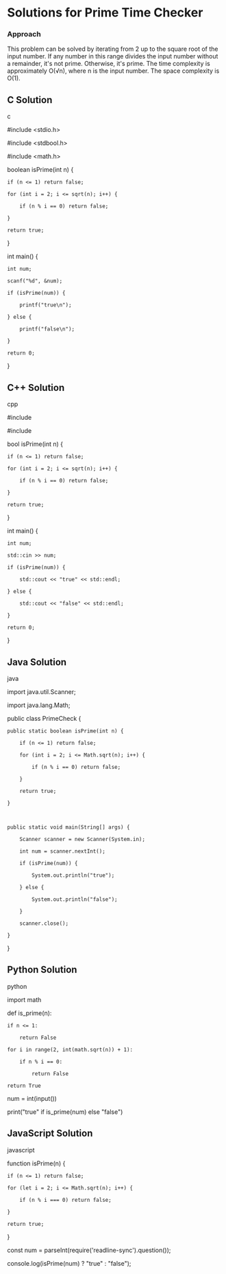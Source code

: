 # Solutions for Prime Time Checker
### Approach
This problem can be solved by iterating from 2 up to the square root of the input number. If any number in this range divides the input number without a remainder, it's not prime. Otherwise, it's prime.  The time complexity is approximately O(√n), where n is the input number. The space complexity is O(1).
## C Solution
c
#include <stdio.h>
#include <stdbool.h>
#include <math.h>

boolean isPrime(int n) {
    if (n <= 1) return false;
    for (int i = 2; i <= sqrt(n); i++) {
        if (n % i == 0) return false;
    }
    return true;
}

int main() {
    int num;
    scanf("%d", &num);
    if (isPrime(num)) {
        printf("true\n");
    } else {
        printf("false\n");
    }
    return 0;
}

## C++ Solution
cpp
#include <iostream>
#include <cmath>

bool isPrime(int n) {
    if (n <= 1) return false;
    for (int i = 2; i <= sqrt(n); i++) {
        if (n % i == 0) return false;
    }
    return true;
}

int main() {
    int num;
    std::cin >> num;
    if (isPrime(num)) {
        std::cout << "true" << std::endl;
    } else {
        std::cout << "false" << std::endl;
    }
    return 0;
}

## Java Solution
java
import java.util.Scanner;
import java.lang.Math;

public class PrimeCheck {
    public static boolean isPrime(int n) {
        if (n <= 1) return false;
        for (int i = 2; i <= Math.sqrt(n); i++) {
            if (n % i == 0) return false;
        }
        return true;
    }

    public static void main(String[] args) {
        Scanner scanner = new Scanner(System.in);
        int num = scanner.nextInt();
        if (isPrime(num)) {
            System.out.println("true");
        } else {
            System.out.println("false");
        }
        scanner.close();
    }
}

## Python Solution
python
import math

def is_prime(n):
    if n <= 1:
        return False
    for i in range(2, int(math.sqrt(n)) + 1):
        if n % i == 0:
            return False
    return True

num = int(input())
print("true" if is_prime(num) else "false")

## JavaScript Solution
javascript
function isPrime(n) {
    if (n <= 1) return false;
    for (let i = 2; i <= Math.sqrt(n); i++) {
        if (n % i === 0) return false;
    }
    return true;
}

const num = parseInt(require('readline-sync').question());
console.log(isPrime(num) ? "true" : "false");
